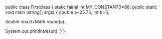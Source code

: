 public class Firstclass {
static fainal int MY_CONSTANT3=88;
public static void main (string[] args) {
double a=25.75;
int b=5;

double result=Math.round(a);


  System.out.println(result);
}
}
